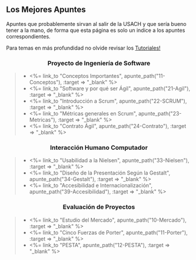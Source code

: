 ## Los Mejores Apuntes

Apuntes que probablemente sirvan al salir de la USACH y que sería bueno tener 
a la mano, de forma que esta página es solo un indice a los apuntes 
correspondientes.

Para temas en más profundidad no olvide revisar los <a href="/tutorial" target="_blank">Tutoriales!</a>

<div class="row">
    <div class="col-md-6"> 
        <h3 align="center">Proyecto de Ingeniería de Software</h3>
        <blockquote>       
            <ul>
                <li>
                    <%= link_to "Conceptos Importantes", apunte_path("11-Conceptos"), :target => "_blank" %>
                </li>
                <li>
                    <%= link_to "Software y por qué ser Ágil", apunte_path("21-Agil"), :target => "_blank" %>
                </li>
                <li>
                    <%= link_to "Introducción a Scrum", apunte_path("22-SCRUM"), :target => "_blank" %>
                </li>
                <li>
                    <%= link_to "Métricas generales en Scrum", apunte_path("23-Metricas"), :target => "_blank" %>
                </li>
                <li>
                    <%= link_to "Contrato Ágil", apunte_path("24-Contrato"), :target => "_blank" %>
                </li>
            </ul>
        </blockquote>
    </div>
    <div class="col-md-6"> 
        <h3 align="center">Interacción Humano Computador</h3>
        <blockquote>       
            <ul>
                <li>
                    <%= link_to "Usabilidad a la Nielsen", apunte_path("33-Nielsen"), :target => "_blank" %>
                </li>
                <li>
                    <%= link_to "Diseño de la Presentación Según la Gestalt", apunte_path("34-Gestalt"), :target => "_blank" %>
                </li>
                <li>
                    <%= link_to "Accesibilidad e Internacionalización", apunte_path("39-Accesibilidad"), :target => "_blank" %>
                </li>
            </ul>
        </blockquote>
    </div>
</div>
<div class="row">
    <div class="col-md-6">
        <h3 align="center">Evaluación de Proyectos</h3>
        <blockquote>
            <ul>
                <li>
                    <%= link_to "Estudio del Mercado", apunte_path("10-Mercado"), :target => "_blank" %>
                </li>
                <li>
                    <%= link_to "Cinco Fuerzas de Porter", apunte_path("11-Porter"), :target => "_blank" %>
                </li>
                <li>
                    <%= link_to "PESTA", apunte_path("12-PESTA"), :target => "_blank" %>
                </li>
            </ul>
        </blockquote>
    </div>
</div>

